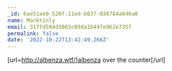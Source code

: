 ```yaml
---
_id: 6ae51ae0-520f-11ed-b037-036784a846a0
name: Marktinly
email: 317fd594d3803c09da1b497e962e735f
permalink: false
date: '2022-10-22T13:42:49.266Z'
---
```

[url=http://albenza.wtf/]albenza over the counter[/url]

